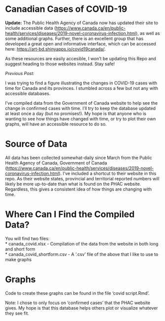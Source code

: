 Canadian Cases of COVID-19
==========================

**Update:** The Public Health Agency of Canada now has updated their
site to include accessible data
(<a href="https://www.canada.ca/en/public-health/services/diseases/2019-novel-coronavirus-infection.html" class="uri">https://www.canada.ca/en/public-health/services/diseases/2019-novel-coronavirus-infection.html</a>),
as well as some additional graphs. Further, there is an excellent group
that has developed a great open and informative interface, which can be
accessed here:
<a href="https://art-bd.shinyapps.io/covid19canada/" class="uri">https://art-bd.shinyapps.io/covid19canada/</a>.

As these resources are easily accesible, I won’t be updating this Repo
and suggest heading to those websites instead. Stay safe!

*Previous Post:*

I was trying to find a figure illustrating the changes in COVID-19 cases
with time for Canada and its provinces. I stumbled across a few but not
any with accessible databases.

I’ve compiled data from the Government of Canada website to help see the
change in confirmed cases with time. I’ll try to keep the database
updated at least once a day (but no promises!). My hope is that anyone
who is wanting to see how things have changed with time, or try to plot
their own graphs, will have an accessible resource to do so.

Source of Data
==============

All data has been collected somewhat-daily since March from the Public
Health Agency of Canada, Government of Canada
(<a href="https://www.canada.ca/en/public-health/services/diseases/2019-novel-coronavirus-infection.html" class="uri">https://www.canada.ca/en/public-health/services/diseases/2019-novel-coronavirus-infection.html</a>).
I’ve included a shortcut to their website in this repo. As their website
states, provincial and territorial reported numbers will likely be more
up-to-date than what is found on the PHAC website. Regardless, this
gives a consistent idea of how things are changing with time.

Where Can I Find the Compiled Data?
===================================

You will find two files:  
\* canada\_covid.xlsx - Compilation of the data from the website in both
long and short form  
\* canada\_covid\_shortform.csv - A ‘.csv’ file of the above that I like
to use to make graphs

Graphs
======

Code to create these graphs can be found in the file ‘covid script.Rmd’.

Note: I chose to only focus on ‘confirmed cases’ that the PHAC website
gives. My hope is that this database helps others plot or visualize
whatever they see fit.
